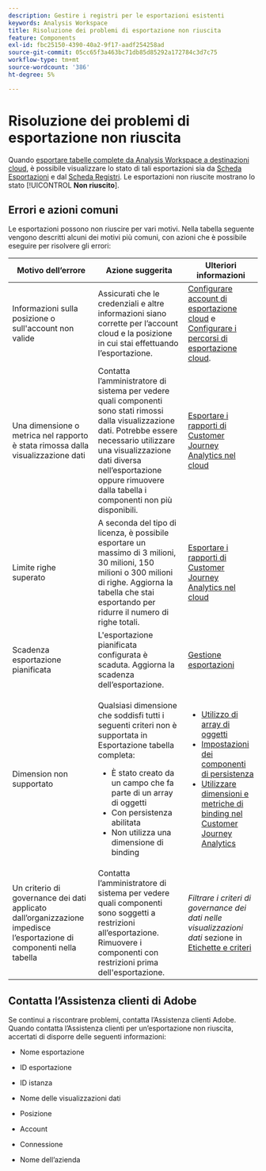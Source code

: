 ```yaml
---
description: Gestire i registri per le esportazioni esistenti
keywords: Analysis Workspace
title: Risoluzione dei problemi di esportazione non riuscita
feature: Components
exl-id: fbc25150-4390-40a2-9f17-aadf254258ad
source-git-commit: 05cc65f3a463bc71db85d85292a172784c3d7c75
workflow-type: tm+mt
source-wordcount: '386'
ht-degree: 5%

---
```


# Risoluzione dei problemi di esportazione non riuscita

Quando [esportare tabelle complete da Analysis Workspace a destinazioni cloud](/help/analysis-workspace/export/export-cloud.md), è possibile visualizzare lo stato di tali esportazioni sia da [Scheda Esportazioni](/help/components/exports/manage-exports.md) e dal [Scheda Registri](/help/components/exports/manage-export-logs.md). Le esportazioni non riuscite mostrano lo stato [!UICONTROL **Non riuscito**].

## Errori e azioni comuni

Le esportazioni possono non riuscire per vari motivi. Nella tabella seguente vengono descritti alcuni dei motivi più comuni, con azioni che è possibile eseguire per risolvere gli errori:

| Motivo dell’errore | Azione suggerita | Ulteriori informazioni |
|---------|----------|---------|
| Informazioni sulla posizione o sull&#39;account non valide | Assicurati che le credenziali e altre informazioni siano corrette per l’account cloud e la posizione in cui stai effettuando l’esportazione. | [Configurare account di esportazione cloud](/help/components/exports/cloud-export-accounts.md) e [Configurare i percorsi di esportazione cloud](/help/components/exports/cloud-export-locations.md). |
| Una dimensione o metrica nel rapporto è stata rimossa dalla visualizzazione dati | Contatta l’amministratore di sistema per vedere quali componenti sono stati rimossi dalla visualizzazione dati. Potrebbe essere necessario utilizzare una visualizzazione dati diversa nell’esportazione oppure rimuovere dalla tabella i componenti non più disponibili. | [Esportare i rapporti di Customer Journey Analytics nel cloud](/help/analysis-workspace/export/export-cloud.md) |
| Limite righe superato | A seconda del tipo di licenza, è possibile esportare un massimo di 3 milioni, 30 milioni, 150 milioni o 300 milioni di righe. Aggiorna la tabella che stai esportando per ridurre il numero di righe totali. | [Esportare i rapporti di Customer Journey Analytics nel cloud](/help/analysis-workspace/export/export-cloud.md) |
| Scadenza esportazione pianificata | L&#39;esportazione pianificata configurata è scaduta. Aggiorna la scadenza dell’esportazione. | [Gestione esportazioni](/help/components/exports/manage-exports.md) |
| Dimension non supportato | <p>Qualsiasi dimensione che soddisfi tutti i seguenti criteri non è supportata in Esportazione tabella completa:</p> <ul><li>È stato creato da un campo che fa parte di un array di oggetti</li><li>Con persistenza abilitata<li>Non utilizza una dimensione di binding</li> | <ul><li>[Utilizzo di array di oggetti](/help/use-cases/object-arrays.md)</li><li>[Impostazioni dei componenti di persistenza](/help/data-views/component-settings/persistence.md)<li>[Utilizzare dimensioni e metriche di binding nel Customer Journey Analytics](/help/use-cases/data-views/binding-dimensions-metrics.md)</li> |
| Un criterio di governance dei dati applicato dall’organizzazione impedisce l’esportazione di componenti nella tabella | Contatta l’amministratore di sistema per vedere quali componenti sono soggetti a restrizioni all’esportazione. Rimuovere i componenti con restrizioni prima dell&#39;esportazione. | *Filtrare i criteri di governance dei dati nelle visualizzazioni dati* sezione in [Etichette e criteri](/help/data-views/data-governance.md) |

## Contatta l’Assistenza clienti di Adobe

Se continui a riscontrare problemi, contatta l’Assistenza clienti Adobe. Quando contatta l’Assistenza clienti per un’esportazione non riuscita, accertati di disporre delle seguenti informazioni:

* Nome esportazione

* ID esportazione

* ID istanza

* Nome delle visualizzazioni dati

* Posizione

* Account

* Connessione

* Nome dell’azienda
